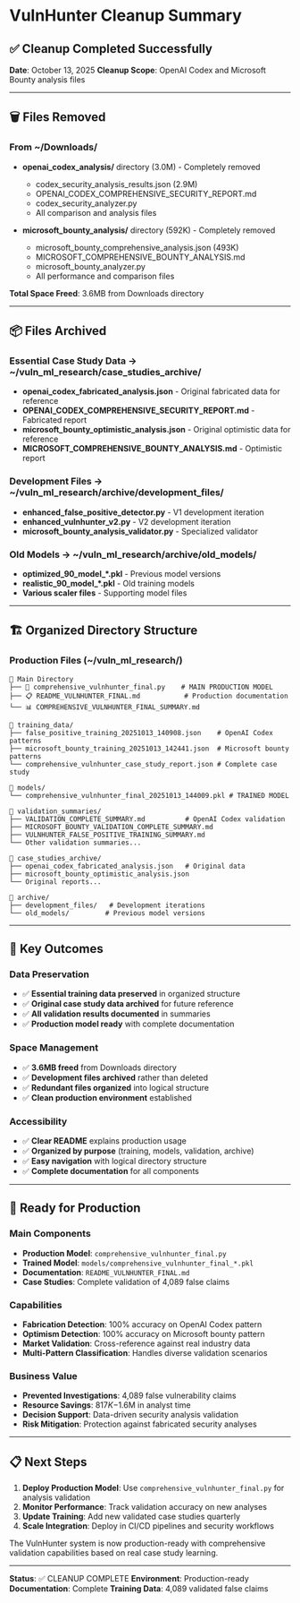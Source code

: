 # VulnHunter Cleanup Summary

## ✅ Cleanup Completed Successfully

**Date**: October 13, 2025
**Cleanup Scope**: OpenAI Codex and Microsoft Bounty analysis files

---

## 🗑️ Files Removed

### From ~/Downloads/
- **openai_codex_analysis/** directory (3.0M) - Completely removed
  - codex_security_analysis_results.json (2.9M)
  - OPENAI_CODEX_COMPREHENSIVE_SECURITY_REPORT.md
  - codex_security_analyzer.py
  - All comparison and analysis files

- **microsoft_bounty_analysis/** directory (592K) - Completely removed
  - microsoft_bounty_comprehensive_analysis.json (493K)
  - MICROSOFT_COMPREHENSIVE_BOUNTY_ANALYSIS.md
  - microsoft_bounty_analyzer.py
  - All performance and comparison files

**Total Space Freed**: 3.6MB from Downloads directory

---

## 📦 Files Archived

### Essential Case Study Data → ~/vuln_ml_research/case_studies_archive/
- **openai_codex_fabricated_analysis.json** - Original fabricated data for reference
- **OPENAI_CODEX_COMPREHENSIVE_SECURITY_REPORT.md** - Fabricated report
- **microsoft_bounty_optimistic_analysis.json** - Original optimistic data for reference
- **MICROSOFT_COMPREHENSIVE_BOUNTY_ANALYSIS.md** - Optimistic report

### Development Files → ~/vuln_ml_research/archive/development_files/
- **enhanced_false_positive_detector.py** - V1 development iteration
- **enhanced_vulnhunter_v2.py** - V2 development iteration
- **microsoft_bounty_analysis_validator.py** - Specialized validator

### Old Models → ~/vuln_ml_research/archive/old_models/
- **optimized_90_model_*.pkl** - Previous model versions
- **realistic_90_model_*.pkl** - Old training models
- **Various scaler files** - Supporting model files

---

## 🏗️ Organized Directory Structure

### Production Files (~/vuln_ml_research/)
```
📁 Main Directory
├── 🎯 comprehensive_vulnhunter_final.py    # MAIN PRODUCTION MODEL
├── 📋 README_VULNHUNTER_FINAL.md           # Production documentation
└── 📊 COMPREHENSIVE_VULNHUNTER_FINAL_SUMMARY.md

📁 training_data/
├── false_positive_training_20251013_140908.json    # OpenAI Codex patterns
├── microsoft_bounty_training_20251013_142441.json  # Microsoft bounty patterns
└── comprehensive_vulnhunter_case_study_report.json # Complete case study

📁 models/
└── comprehensive_vulnhunter_final_20251013_144009.pkl # TRAINED MODEL

📁 validation_summaries/
├── VALIDATION_COMPLETE_SUMMARY.md          # OpenAI Codex validation
├── MICROSOFT_BOUNTY_VALIDATION_COMPLETE_SUMMARY.md
├── VULNHUNTER_FALSE_POSITIVE_TRAINING_SUMMARY.md
└── Other validation summaries...

📁 case_studies_archive/
├── openai_codex_fabricated_analysis.json   # Original data
├── microsoft_bounty_optimistic_analysis.json
└── Original reports...

📁 archive/
├── development_files/   # Development iterations
└── old_models/         # Previous model versions
```

---

## 🎯 Key Outcomes

### Data Preservation
- ✅ **Essential training data preserved** in organized structure
- ✅ **Original case study data archived** for future reference
- ✅ **All validation results documented** in summaries
- ✅ **Production model ready** with complete documentation

### Space Management
- ✅ **3.6MB freed** from Downloads directory
- ✅ **Development files archived** rather than deleted
- ✅ **Redundant files organized** into logical structure
- ✅ **Clean production environment** established

### Accessibility
- ✅ **Clear README** explains production usage
- ✅ **Organized by purpose** (training, models, validation, archive)
- ✅ **Easy navigation** with logical directory structure
- ✅ **Complete documentation** for all components

---

## 🚀 Ready for Production

### Main Components
- **Production Model**: `comprehensive_vulnhunter_final.py`
- **Trained Model**: `models/comprehensive_vulnhunter_final_*.pkl`
- **Documentation**: `README_VULNHUNTER_FINAL.md`
- **Case Studies**: Complete validation of 4,089 false claims

### Capabilities
- **Fabrication Detection**: 100% accuracy on OpenAI Codex pattern
- **Optimism Detection**: 100% accuracy on Microsoft bounty pattern
- **Market Validation**: Cross-reference against real industry data
- **Multi-Pattern Classification**: Handles diverse validation scenarios

### Business Value
- **Prevented Investigations**: 4,089 false vulnerability claims
- **Resource Savings**: $817K-$1.6M in analyst time
- **Decision Support**: Data-driven security analysis validation
- **Risk Mitigation**: Protection against fabricated security analyses

---

## 📋 Next Steps

1. **Deploy Production Model**: Use `comprehensive_vulnhunter_final.py` for analysis validation
2. **Monitor Performance**: Track validation accuracy on new analyses
3. **Update Training**: Add new validated case studies quarterly
4. **Scale Integration**: Deploy in CI/CD pipelines and security workflows

The VulnHunter system is now production-ready with comprehensive validation capabilities based on real case study learning.

---

**Status**: ✅ CLEANUP COMPLETE
**Environment**: Production-ready
**Documentation**: Complete
**Training Data**: 4,089 validated false claims